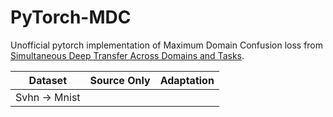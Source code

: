 # PyTorch-MDC
Unofficial pytorch implementation of Maximum Domain Confusion loss from [Simultaneous Deep Transfer Across Domains and Tasks](https://arxiv.org/abs/1510.02192).



 | Dataset    |Source Only    | Adaptation |
--- | --- | --- | 
Svhn → Mnist | | |
